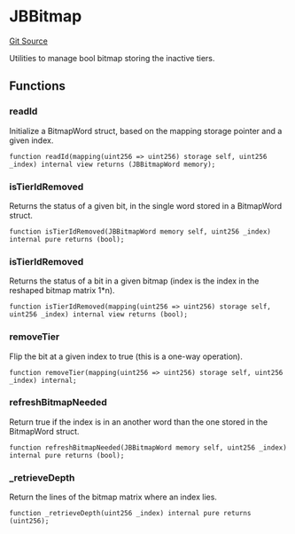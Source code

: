 # JBBitmap
[Git Source](https://github.com/jbx-protocol/juice-721-delegate/blob/2d5cc8b5e5fa5f9438288f074222da0ada454156/contracts/libraries/JBBitmap.sol)


Utilities to manage bool bitmap storing the inactive tiers.


## Functions
### readId


Initialize a BitmapWord struct, based on the mapping storage pointer and a given index.


```solidity
function readId(mapping(uint256 => uint256) storage self, uint256 _index) internal view returns (JBBitmapWord memory);
```

### isTierIdRemoved


Returns the status of a given bit, in the single word stored in a BitmapWord struct.


```solidity
function isTierIdRemoved(JBBitmapWord memory self, uint256 _index) internal pure returns (bool);
```

### isTierIdRemoved


Returns the status of a bit in a given bitmap (index is the index in the reshaped bitmap matrix 1*n).


```solidity
function isTierIdRemoved(mapping(uint256 => uint256) storage self, uint256 _index) internal view returns (bool);
```

### removeTier


Flip the bit at a given index to true (this is a one-way operation).


```solidity
function removeTier(mapping(uint256 => uint256) storage self, uint256 _index) internal;
```

### refreshBitmapNeeded


Return true if the index is in an another word than the one stored in the BitmapWord struct.


```solidity
function refreshBitmapNeeded(JBBitmapWord memory self, uint256 _index) internal pure returns (bool);
```

### _retrieveDepth


Return the lines of the bitmap matrix where an index lies.


```solidity
function _retrieveDepth(uint256 _index) internal pure returns (uint256);
```

